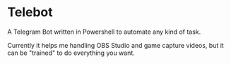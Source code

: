 Telebot
=========
A Telegram Bot written in Powershell to automate any kind of task.

Currently it helps me handling OBS Studio and game capture videos, but it can be "trained" to do everything you want.

